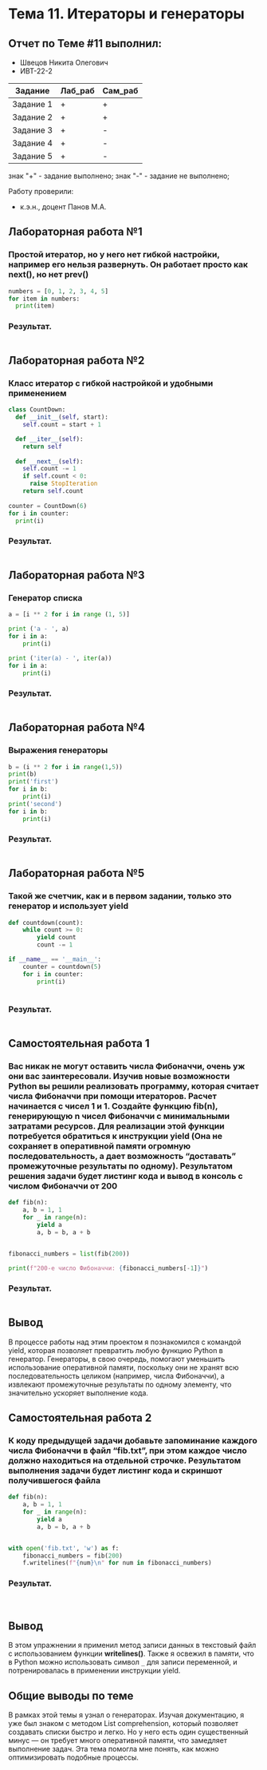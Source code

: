 # Тема 11. Итераторы и генераторы
## Отчет по Теме #11 выполнил:
- Швецов Никита Олегович
- ИВТ-22-2

| Задание | Лаб_раб | Сам_раб |
| ------ | ------ | ------ |
| Задание 1 | + | + |
| Задание 2 | + | + |
| Задание 3 | + | - |
| Задание 4 | + | - |
| Задание 5 | + | - |

знак "+" - задание выполнено; знак "-" - задание не выполнено;

Работу проверили:
- к.э.н., доцент Панов М.А.

## Лабораторная работа №1
### Простой итератор, но у него нет гибкой настройки, например его нельзя развернуть. Он работает просто как next(), но нет prev()

``` python
numbers = [0, 1, 2, 3, 4, 5]
for item in numbers:
  print(item)
```
### Результат.

![]()

## Лабораторная работа №2
### Класс итератор с гибкой настройкой и удобными применением

```python
class CountDown:
  def __init__(self, start):
    self.count = start + 1

  def __iter__(self):
    return self
  
  def __next__(self):
    self.count -= 1
    if self.count < 0:
      raise StopIteration
    return self.count
  
counter = CountDown(6)
for i in counter:
  print(i)
```
### Результат.

![]()

## Лабораторная работа №3
### Генератор списка

```python
a = [i ** 2 for i in range (1, 5)]

print ('a - ', a)
for i in a:
    print(i)

print ('iter(a) - ', iter(a))
for i in a:
    print(i)
```
### Результат.

![]()

## Лабораторная работа №4
### Выражения генераторы

```python
b = (i ** 2 for i in range(1,5))
print(b)
print('first')
for i in b:
    print(i)
print('second')
for i in b:
    print(i)
```
### Результат.

![]()


## Лабораторная работа №5
### Такой же счетчик, как и в первом задании, только это генератор и использует yield

```python
def countdown(count):
    while count >= 0:
        yield count
        count -= 1

if __name__ == '__main__':
    counter = countdown(5)
    for i in counter:
        print(i)
        
```
### Результат.

![]()


## Самостоятельная работа 1
### Вас никак не могут оставить числа Фибоначчи, очень уж они вас заинтересовали. Изучив новые возможности Python вы решили реализовать программу, которая считает числа Фибоначчи при помощи итераторов. Расчет начинается с чисел 1 и 1. Создайте функцию fib(n), генерирующую n чисел Фибоначчи с минимальными затратами ресурсов. Для реализации этой функции потребуется обратиться к инструкции yield (Она не сохраняет в оперативной памяти огромную последовательность, а дает возможность “доставать” промежуточные результаты по одному). Результатом решения задачи будет листинг кода и вывод в консоль с числом Фибоначчи от 200

```python
def fib(n):
    a, b = 1, 1
    for _ in range(n):
        yield a
        a, b = b, a + b


fibonacci_numbers = list(fib(200))

print(f"200-е число Фибоначчи: {fibonacci_numbers[-1]}")
```

### Результат.

![]()

## Вывод

В процессе работы над этим проектом я познакомился с командой yield, которая позволяет превратить любую функцию Python в генератор. Генераторы, в свою очередь, помогают уменьшить использование оперативной памяти, поскольку они не хранят всю последовательность целиком (например, числа Фибоначчи), а извлекают промежуточные результаты по одному элементу, что значительно ускоряет выполнение кода.
## Самостоятельная работа 2
### К коду предыдущей задачи добавьте запоминание каждого числа Фибоначчи в файл “fib.txt”, при этом каждое число должно находиться на отдельной строчке. Результатом выполнения задачи будет листинг кода и скриншот получившегося файла
```python
def fib(n):
    a, b = 1, 1
    for _ in range(n):
        yield a
        a, b = b, a + b


with open('fib.txt', 'w') as f:
    fibonacci_numbers = fib(200)
    f.writelines(f"{num}\n" for num in fibonacci_numbers)
```

### Результат.

![]()
![]()
## Вывод

В этом упражнении я применил метод записи данных в текстовый файл с использованием функции **writelines()**. Также я освежил в памяти, что в Python можно использовать символ `_` для записи переменной, и потренировалась в применении инструкции yield.

## Общие выводы по теме

В рамках этой темы я узнал о генераторах. Изучая документацию, я уже был знаком с методом List comprehension, который позволяет создавать списки быстро и легко. Но у него есть один существенный минус — он требует много оперативной памяти, что замедляет выполнение задач. Эта тема помогла мне понять, как можно оптимизировать подобные процессы.
